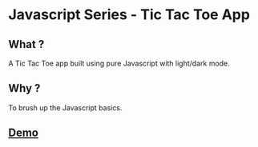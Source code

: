 # Javascript Series - Tic Tac Toe App


## What ?

A Tic Tac Toe app built using pure Javascript with light/dark mode.

## Why ?

To brush up the Javascript basics.

## [Demo](https://jonesxavi.github.io/JS-Tic-Tac-Toe-App/)
